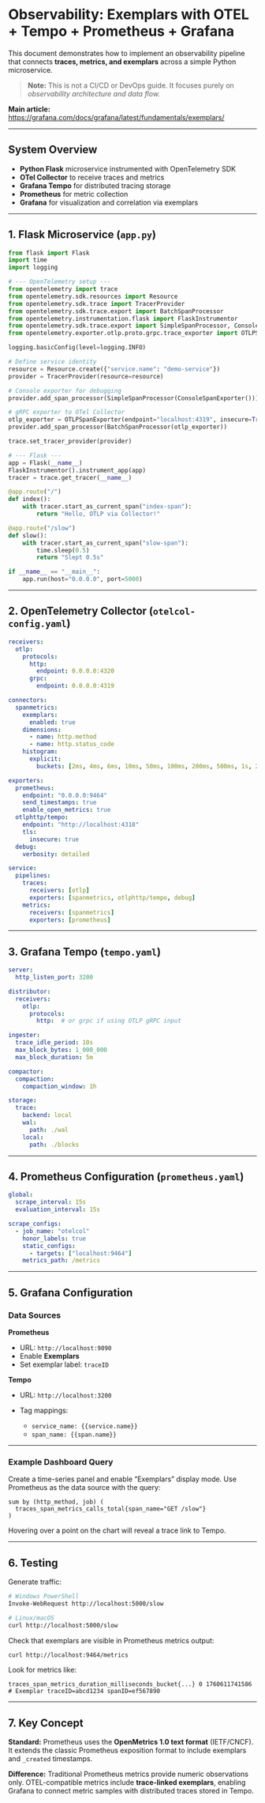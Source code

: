 # Observability: Exemplars with OTEL + Tempo + Prometheus + Grafana

This document demonstrates how to implement an observability pipeline that connects **traces, metrics, and exemplars** across a simple Python microservice.

> **Note:** This is not a CI/CD or DevOps guide. It focuses purely on *observability architecture and data flow.*

**Main article:** https://grafana.com/docs/grafana/latest/fundamentals/exemplars/

---

## System Overview

* **Python Flask** microservice instrumented with OpenTelemetry SDK
* **OTel Collector** to receive traces and metrics
* **Grafana Tempo** for distributed tracing storage
* **Prometheus** for metric collection
* **Grafana** for visualization and correlation via exemplars

---

## 1. Flask Microservice (`app.py`)

```python
from flask import Flask
import time
import logging

# --- OpenTelemetry setup ---
from opentelemetry import trace
from opentelemetry.sdk.resources import Resource
from opentelemetry.sdk.trace import TracerProvider
from opentelemetry.sdk.trace.export import BatchSpanProcessor
from opentelemetry.instrumentation.flask import FlaskInstrumentor
from opentelemetry.sdk.trace.export import SimpleSpanProcessor, ConsoleSpanExporter
from opentelemetry.exporter.otlp.proto.grpc.trace_exporter import OTLPSpanExporter

logging.basicConfig(level=logging.INFO)

# Define service identity
resource = Resource.create({"service.name": "demo-service"})
provider = TracerProvider(resource=resource)

# Console exporter for debugging
provider.add_span_processor(SimpleSpanProcessor(ConsoleSpanExporter()))

# gRPC exporter to OTel Collector
otlp_exporter = OTLPSpanExporter(endpoint="localhost:4319", insecure=True)
provider.add_span_processor(BatchSpanProcessor(otlp_exporter))

trace.set_tracer_provider(provider)

# --- Flask ---
app = Flask(__name__)
FlaskInstrumentor().instrument_app(app)
tracer = trace.get_tracer(__name__)

@app.route("/")
def index():
    with tracer.start_as_current_span("index-span"):
        return "Hello, OTLP via Collector!"

@app.route("/slow")
def slow():
    with tracer.start_as_current_span("slow-span"):
        time.sleep(0.5)
        return "Slept 0.5s"

if __name__ == "__main__":
    app.run(host="0.0.0.0", port=5000)
```

---

## 2. OpenTelemetry Collector (`otelcol-config.yaml`)

```yaml
receivers:
  otlp:
    protocols:
      http:
        endpoint: 0.0.0.0:4320
      grpc:
        endpoint: 0.0.0.0:4319

connectors:
  spanmetrics:
    exemplars:
      enabled: true
    dimensions:
      - name: http.method
      - name: http.status_code
    histogram:
      explicit:
        buckets: [2ms, 4ms, 6ms, 10ms, 50ms, 100ms, 200ms, 500ms, 1s, 2s]

exporters:
  prometheus:
    endpoint: "0.0.0.0:9464"
    send_timestamps: true
    enable_open_metrics: true
  otlphttp/tempo:
    endpoint: "http://localhost:4318"
    tls:
      insecure: true
  debug:
    verbosity: detailed

service:
  pipelines:
    traces:
      receivers: [otlp]
      exporters: [spanmetrics, otlphttp/tempo, debug]
    metrics:
      receivers: [spanmetrics]
      exporters: [prometheus]
```

---

## 3. Grafana Tempo (`tempo.yaml`)

```yaml
server:
  http_listen_port: 3200

distributor:
  receivers:
    otlp:
      protocols:
        http:  # or grpc if using OTLP gRPC input

ingester:
  trace_idle_period: 10s
  max_block_bytes: 1_000_000
  max_block_duration: 5m

compactor:
  compaction:
    compaction_window: 1h

storage:
  trace:
    backend: local
    wal:
      path: ./wal
    local:
      path: ./blocks
```

---

## 4. Prometheus Configuration (`prometheus.yaml`)

```yaml
global:
  scrape_interval: 15s
  evaluation_interval: 15s

scrape_configs:
  - job_name: "otelcol"
    honor_labels: true
    static_configs:
      - targets: ["localhost:9464"]
    metrics_path: /metrics
```

---

## 5. Grafana Configuration

### Data Sources

**Prometheus**

* URL: `http://localhost:9090`
* Enable **Exemplars**
* Set exemplar label: `traceID`

**Tempo**

* URL: `http://localhost:3200`
* Tag mappings:

  * `service_name: {{service.name}}`
  * `span_name: {{span.name}}`

---

### Example Dashboard Query

Create a time-series panel and enable “Exemplars” display mode.
Use Prometheus as the data source with the query:

```promql
sum by (http_method, job) (
  traces_span_metrics_calls_total{span_name="GET /slow"}
)
```

Hovering over a point on the chart will reveal a trace link to Tempo.

---

## 6. Testing

Generate traffic:

```bash
# Windows PowerShell
Invoke-WebRequest http://localhost:5000/slow

# Linux/macOS
curl http://localhost:5000/slow
```

Check that exemplars are visible in Prometheus metrics output:

```bash
curl http://localhost:9464/metrics
```

Look for metrics like:

```
traces_span_metrics_duration_milliseconds_bucket{...} 0 1760611741586
# Exemplar traceID=abcd1234 spanID=ef567890
```

---

## 7. Key Concept

**Standard:**
Prometheus uses the **OpenMetrics 1.0 text format** (IETF/CNCF).
It extends the classic Prometheus exposition format to include exemplars and `_created` timestamps.

**Difference:**
Traditional Prometheus metrics provide numeric observations only.
OTEL-compatible metrics include **trace-linked exemplars**, enabling Grafana to connect metric samples with distributed traces stored in Tempo.
